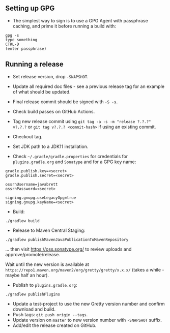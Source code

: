 ## Setting up GPG

- The simplest way to sign is to use a GPG Agent with passphrase caching, and prime it before running a build with:

```
gpg -s
type something
CTRL-D
(enter passphrase)
```

## Running a release

- Set release version, drop `-SNAPSHOT`.
- Update all required doc files - see a previous release tag for an example of what should be updated.
- Final release commit should be signed with `-S -s`.
- Check build passes on GitHub Actions.
- Tag new release commit using `git tag -a -s -m "release ?.?.?" v?.?.?` or `git tag v?.?.? <commit-hash>` if using an existing commit.
- Checkout tag.
- Set JDK path to a JDK11 installation.

- Check `~/.gradle/gradle.properties` for credentials for `plugins.gradle.org` and `Sonatype` and for a GPG key name:

```
gradle.publish.key=<secret>
gradle.publish.secret=<secret>

ossrhUsername=javabrett
ossrhPassword=<secret>

signing.gnupg.useLegacyGpg=true
signing.gnupg.keyName=<secret>
```

- Build:

```
./gradlew build
```

- Release to Maven Central Staging:

```
./gradlew publishMavenJavaPublicationToMavenRepository
```

... then visit https://oss.sonatype.org/ to review uploads and approve/promote/release.

Wait until the new version is available at `https://repo1.maven.org/maven2/org/gretty/gretty/x.x.x/` (takes a while - maybe half an hour).

- Publish to `plugins.gradle.org`:

```
./gradlew publishPlugins
```

- Update a test-project to use the new Gretty version number and confirm download and build.
- Push tags: `git push origin --tags`.
- Update version on `master` to new version number with `-SNAPSHOT` suffix.
- Add/edit the release created on GitHub.

